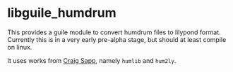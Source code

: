 # libguile_humdrum

This provides a guile module to convert humdrum files to lilypond format.
Currently this is in a very early pre-alpha stage, but should at least compile on linux.

It uses works from [Craig Sapp](https://github.com/craigsapp/), namely `humlib` and `hum2ly`.

